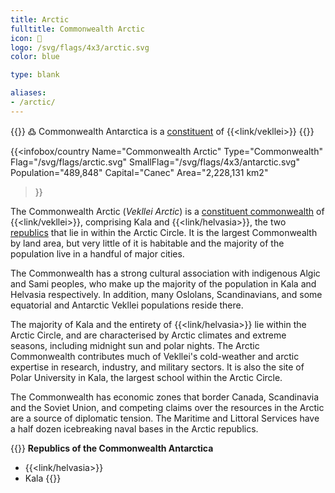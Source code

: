 ```yaml
---
title: Arctic
fulltitle: Commonwealth Arctic
icon: 🌹
logo: /svg/flags/4x3/arctic.svg
color: blue

type: blank

aliases:
- /arctic/
---
```

{{<note>}}
߷ Commonwealth Antarctica is a [constituent](/constituents/) of {{<link/vekllei>}}
{{</note>}}

{{<infobox/country
   Name="Commonwealth Arctic"
   Type="Commonwealth"
   Flag="/svg/flags/arctic.svg"
   SmallFlag="/svg/flags/4x3/antarctic.svg"
   Population="489,848"
   Capital="Canec"
   Area="2,228,131 km2"
 >}}

The <span class="fi fi-arctic"></span> Commonwealth Arctic (*Vekllei Arctic*) is a [constituent commonwealth](/constituents/) of {{<link/vekllei>}}, comprising Kala and {{<link/helvasia>}}, the two [republics](/republics/) that lie in within the Arctic Circle. It is the largest Commonwealth by land area, but very little of it is habitable and the majority of the population live in a handful of major cities.

The Commonwealth has a strong cultural association with indigenous Algic and Sami peoples, who make up the majority of the population in Kala and Helvasia respectively. In addition, many Oslolans, Scandinavians, and some equatorial and Antarctic Vekllei populations reside there.

The majority of Kala and the entirety of {{<link/helvasia>}} lie within the Arctic Circle, and are characterised by Arctic climates and extreme seasons, including midnight sun and polar nights. The Arctic Commonwealth contributes much of Vekllei's cold-weather and arctic expertise in research, industry, and military sectors. It is also the site of Polar University in Kala, the largest school within the Arctic Circle.

The Commonwealth has economic zones that border Canada, Scandinavia and the Soviet Union, and competing claims over the resources in the Arctic are a source of diplomatic tension. The Maritime and Littoral Services have a half dozen icebreaking naval bases in the Arctic republics.

{{<note panel>}}
**Republics of the Commonwealth Antarctica**

* {{<link/helvasia>}}
* Kala
{{</note>}}
